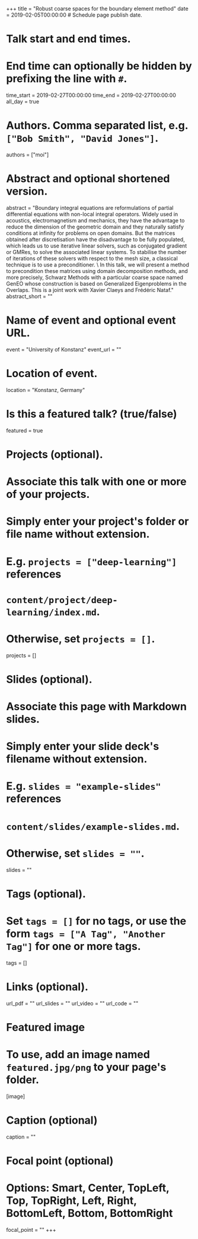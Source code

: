 +++
title = "Robust coarse spaces for the boundary element method"
date = 2019-02-05T00:00:00  # Schedule page publish date.

# Talk start and end times.
#   End time can optionally be hidden by prefixing the line with `#`.
time_start = 2019-02-27T00:00:00
time_end = 2019-02-27T00:00:00
all_day = true

# Authors. Comma separated list, e.g. `["Bob Smith", "David Jones"]`.
authors = ["moi"]

# Abstract and optional shortened version.
abstract = "Boundary integral equations are reformulations of partial differential equations with non-local integral operators. Widely used in acoustics, electromagnetism and mechanics, they have the advantage to reduce the dimension of the geometric domain and they naturally satisfy conditions at infinity for problems on open domains. But the matrices obtained after discretisation have the disadvantage to be fully populated, which leads us to use iterative linear solvers, such as conjugated gradient or GMRes, to solve the associated linear systems. To stabilise the number of iterations of these solvers with respect to the mesh size, a classical technique is to use a preconditioner. \\ In this talk, we will present a method to precondition these matrices using domain decomposition methods, and more precisely, Schwarz Methods with a particular coarse space named GenEO whose construction is based on Generalized Eigenproblems in the Overlaps. This is a joint work with Xavier Claeys and Frédéric Nataf."
abstract_short = ""

# Name of event and optional event URL.
event = "University of Konstanz"
event_url = ""

# Location of event.
location = "Konstanz, Germany"

# Is this a featured talk? (true/false)
featured = true

# Projects (optional).
#   Associate this talk with one or more of your projects.
#   Simply enter your project's folder or file name without extension.
#   E.g. `projects = ["deep-learning"]` references 
#   `content/project/deep-learning/index.md`.
#   Otherwise, set `projects = []`.
projects = []

# Slides (optional).
#   Associate this page with Markdown slides.
#   Simply enter your slide deck's filename without extension.
#   E.g. `slides = "example-slides"` references 
#   `content/slides/example-slides.md`.
#   Otherwise, set `slides = ""`.
slides = ""

# Tags (optional).
#   Set `tags = []` for no tags, or use the form `tags = ["A Tag", "Another Tag"]` for one or more tags.
tags = []

# Links (optional).
url_pdf = ""
url_slides = ""
url_video = ""
url_code = ""

# Featured image
# To use, add an image named `featured.jpg/png` to your page's folder. 
[image]
  # Caption (optional)
  caption = ""

  # Focal point (optional)
  # Options: Smart, Center, TopLeft, Top, TopRight, Left, Right, BottomLeft, Bottom, BottomRight
  focal_point = ""
+++
